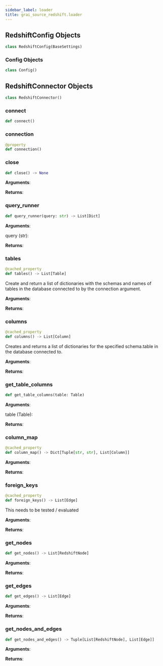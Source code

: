 ```yaml
---
sidebar_label: loader
title: grai_source_redshift.loader
---
```


## RedshiftConfig Objects

```python
class RedshiftConfig(BaseSettings)
```



### Config Objects

```python
class Config()
```



## RedshiftConnector Objects

```python
class RedshiftConnector()
```



### connect

```python
def connect()
```



### connection

```python
@property
def connection()
```



### close

```python
def close() -> None
```

**Arguments**:



**Returns**:



### query\_runner

```python
def query_runner(query: str) -> List[Dict]
```

**Arguments**:

  query (str):


**Returns**:



### tables

```python
@cached_property
def tables() -> List[Table]
```

Create and return a list of dictionaries with the
schemas and names of tables in the database
connected to by the connection argument.

**Arguments**:



**Returns**:



### columns

```python
@cached_property
def columns() -> List[Column]
```

Creates and returns a list of dictionaries for the specified
schema.table in the database connected to.

**Arguments**:



**Returns**:



### get\_table\_columns

```python
def get_table_columns(table: Table)
```

**Arguments**:

  table (Table):


**Returns**:



### column\_map

```python
@cached_property
def column_map() -> Dict[Tuple[str, str], List[Column]]
```

**Arguments**:



**Returns**:



### foreign\_keys

```python
@cached_property
def foreign_keys() -> List[Edge]
```

This needs to be tested / evaluated

**Arguments**:



**Returns**:



### get\_nodes

```python
def get_nodes() -> List[RedshiftNode]
```

**Arguments**:



**Returns**:



### get\_edges

```python
def get_edges() -> List[Edge]
```

**Arguments**:



**Returns**:



### get\_nodes\_and\_edges

```python
def get_nodes_and_edges() -> Tuple[List[RedshiftNode], List[Edge]]
```

**Arguments**:



**Returns**:
